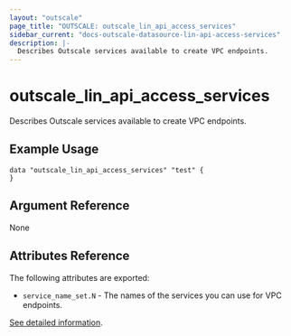 ```yaml
---
layout: "outscale"
page_title: "OUTSCALE: outscale_lin_api_access_services"
sidebar_current: "docs-outscale-datasource-lin-api-access-services"
description: |-
  Describes Outscale services available to create VPC endpoints.
---
```


# outscale_lin_api_access_services

Describes Outscale services available to create VPC endpoints.

## Example Usage

```hcl
data "outscale_lin_api_access_services" "test" {
}
```

## Argument Reference

None

## Attributes Reference

The following attributes are exported:

* `service_name_set.N` - The names of the services you can use for VPC endpoints.

[See detailed information](http://docs.outscale.com/api_fcu/operations/Action_DescribeNetworkInterfaces_get.html#_api_fcu-action_describenetworkinterfaces_get).
